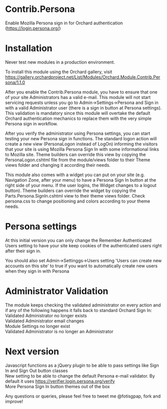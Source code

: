 Contrib.Persona
===============

Enable Mozilla Persona sign in for Orchard authentication (https://login.persona.org/)

Installation
============

Never test new modules in a production environment.

To install this module using the Orchard gallery, visit https://gallery.orchardproject.net/List/Modules/Orchard.Module.Contrib.Persona/1.1.0

After you enable the Contrib.Persona module, you have to ensure that one of your site Administrators has a valid e-mail.
This module will not start servicing requests unless you go to Admin->Settings->Persona and Sign in with a valid Administrator user (there is a sign in button at Persona settings).
This validation is mandatory since this module will overtake the default Orchard authentication mechanics to replace them with the very simple Persona sign in workflow.

After you verify the administrator using Persona settings, you can start testing your new Persona sign in functions. The standard logon action will create a new view (PersonaLogon instead of LogOn) informing the visitors that your site is using Mozilla Persona Sign In with some informational links to Mozilla site.
Theme builders can override this view by copying the PersonaLogon.cshtml file from the module/views folder to their Theme views folder and changing it according their needs.

This module also comes with a widget you can put on your site (e.g. Navigation Zone, after your menu) to have a Persona Sign In button at the right side of your menu. If the user logins, the Widget changes to a logout button).
Theme builders can override the widget by copying the Parts.Persona.SignIn.cshtml view to their theme views folder.
Check persona.css to change positioning and colors according to your theme needs.

Persona settings
================

At this initial version you can only change the Remember Authenticated Users setting to have your site keep cookies of the authenticated users right after their sign in.

You should also set Admin->Settinggs->Users setting 'Users can create new accounts on this site' to true if you want to automatically create new users when they sign in with Persona

Administrator Validation
========================

The module keeps checking the validated administrator on every action and if any of the following happens it falls back to standard Orchard Sign In:<br>
Validated Administrator no longer exists<br>
Validated Administrator email changes<br>
Module Settings no longer exist<br>
Validated Administrator is no longer an Administrator<br>

Next version
============

Javascript functions as a jQuery plugin to be able to pass settings like Sign In and Sign Out button classes<br>
New setting to be able to change the default Persona e-mail validator. By default it uses https://verifier.login.persona.org/verify<br>
More Persona Sign In button themes out of the box<br>

Any questions or queries, please feel free to tweet me @fotisgpap, fork and improve!
